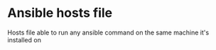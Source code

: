 # Ansible hosts file
Hosts file able to run any ansible command on the same machine it's installed on
